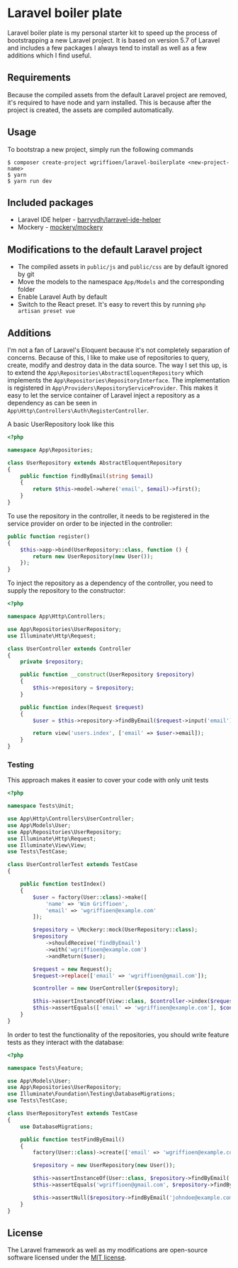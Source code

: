 # Laravel boiler plate

Laravel boiler plate is my personal starter kit to speed up the process of bootstrapping a new Laravel project. It is 
based on version 5.7 of Laravel and includes a few packages I always tend to install as well as a few additions which I
find useful.

## Requirements

Because the compiled assets from the default Laravel project are removed, it's required to have node and yarn installed.
This is because after the project is created, the assets are compiled automatically.

## Usage

To bootstrap a new project, simply run the following commands

    $ composer create-project wgriffioen/laravel-boilerplate <new-project-name>
    $ yarn
    $ yarn run dev

## Included packages

- Laravel IDE helper - [barryvdh/larravel-ide-helper](https://github.com/barryvdh/laravel-ide-helper)
- Mockery - [mockery/mockery](https://github.com/mockery/mockery)

## Modifications to the default Laravel project

- The compiled assets in `public/js` and `public/css` are by default ignored by git
- Move the models to the namespace `App/Models` and the corresponding folder
- Enable Laravel Auth by default
- Switch to the React preset. It's easy to revert this by running `php artisan preset vue`

## Additions

I'm not a fan of Laravel's Eloquent because it's not completely separation of concerns. Because of this, I like to make
use of repositories to query, create, modify and destroy data in the data source. The way I set this up, is to extend
the `App\Repositories\AbstractEloquentRepository` which implements the `App\Repositories\RepositoryInterface`. The
implementation is registered in `App\Providers\RepositoryServiceProvider`. This makes it easy to let the service 
container of Laravel inject a repository as a dependency as can be seen in 
`App\Http\Controllers\Auth\RegisterController`.

A basic UserRepository look like this

```php
<?php

namespace App\Repositories;

class UserRepository extends AbstractEloquentRepository
{
    public function findByEmail(string $email)
    {
        return $this->model->where('email', $email)->first();
    }
}
```
    
To use the repository in the controller, it needs to be registered in the service provider on order to be injected in 
the controller:

```php
public function register()
{
    $this->app->bind(UserRepository::class, function () {
        return new UserRepository(new User());
    });
}
```
    
To inject the repository as a dependency of the controller, you need to supply the repository to the constructor:

```php
<?php

namespace App\Http\Controllers;

use App\Repositories\UserRepository;
use Illuminate\Http\Request;

class UserController extends Controller
{
    private $repository;

    public function __construct(UserRepository $repository)
    {
        $this->repository = $repository;
    }

    public function index(Request $request)
    {
        $user = $this->repository->findByEmail($request->input('email'));

        return view('users.index', ['email' => $user->email]);
    }
}
```
    
### Testing

This approach makes it easier to cover your code with only unit tests

```php
<?php

namespace Tests\Unit;

use App\Http\Controllers\UserController;
use App\Models\User;
use App\Repositories\UserRepository;
use Illuminate\Http\Request;
use Illuminate\View\View;
use Tests\TestCase;

class UserControllerTest extends TestCase
{

    public function testIndex()
    {
        $user = factory(User::class)->make([
            'name' => 'Wim Griffioen',
            'email' => 'wgriffioen@example.com'
        ]);

        $repository = \Mockery::mock(UserRepository::class);
        $repository
            ->shouldReceive('findByEmail')
            ->with('wgriffioen@example.com')
            ->andReturn($user);

        $request = new Request();
        $request->replace(['email' => 'wgriffioen@gmail.com']);

        $controller = new UserController($repository);

        $this->assertInstanceOf(View::class, $controller->index($request));
        $this->assertEquals(['email' => 'wgriffioen@example.com'], $controller->index($request)->getData());
    }
}
```

In order to test the functionality of the repositories, you should write feature tests as they interact with the 
database:

```php
<?php

namespace Tests\Feature;

use App\Models\User;
use App\Repositories\UserRepository;
use Illuminate\Foundation\Testing\DatabaseMigrations;
use Tests\TestCase;

class UserRepositoryTest extends TestCase
{
    use DatabaseMigrations;

    public function testFindByEmail()
    {
        factory(User::class)->create(['email' => 'wgriffioen@example.com']);

        $repository = new UserRepository(new User());

        $this->assertInstanceOf(User::class, $repository->findByEmail('wgriffioen@gmail.com'));
        $this->assertEquals('wgriffioen@gmail.com', $repository->findByEmail('wgriffioen@gmail.com')->email);

        $this->assertNull($repository->findByEmail('johndoe@example.com'));
    }
}
```

## License

The Laravel framework as well as my modifications are open-source software licensed under the [MIT license](https://opensource.org/licenses/MIT).
